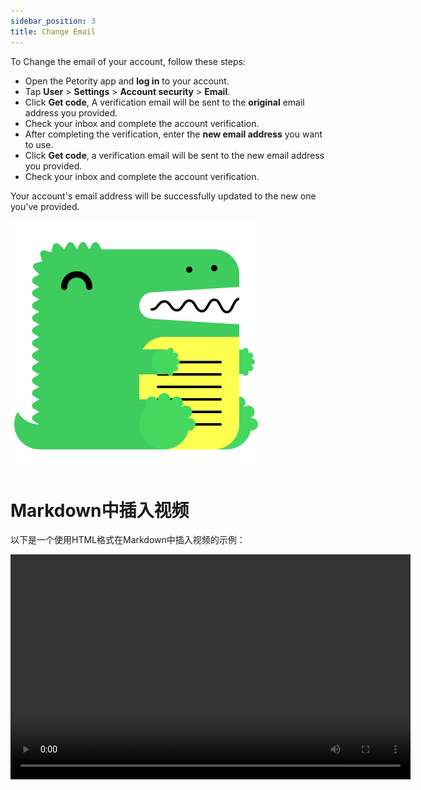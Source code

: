 ```yaml
---
sidebar_position: 3
title: Change Email
---
```


To Change the email of your account, follow these steps:

+ Open the Petority app and **log in** to your account.
+ Tap **User** > **Settings** > **Account security** > **Email**.
+ Click **Get code**, A verification email will be sent to the **original** email address you provided.
+ Check your inbox and complete the account verification.
+ After completing the verification, enter the **new email address** you want to use.
+ Click **Get code**, a verification email will be sent to the new email address you provided.
+ Check your inbox and complete the account verification.

Your account's email address will be successfully updated to the new one you've provided.

![Update email](/img/logo.svg)

<!DOCTYPE html>
<html>
<head>
  <meta charset="UTF-8">
  <title>Video Example</title>
</head>
<body>
  <h1>Markdown中插入视频</h1>
  <p>以下是一个使用HTML格式在Markdown中插入视频的示例：</p>
  <div>
    <video width="640" height="360" controls>
      <source src="/img/change-email.mp4" type="video/mp4">
      Your browser does not support the video tag.
    </video>
  </div>
</body>
</html>

